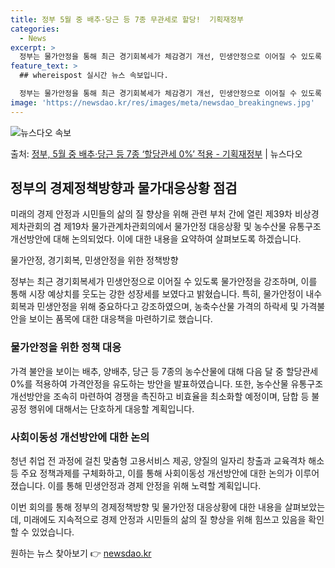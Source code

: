 ```yaml
---
title: 정부 5월 중 배추·당근 등 7종 무관세로 할당!  기획재정부
categories:
  - News
excerpt: >
  정부는 물가안정을 통해 최근 경기회복세가 체감경기 개선, 민생안정으로 이어질 수 있도록 힘쓰기로 했다. 이를…
feature_text: >
  ## whereispost 실시간 뉴스 속보입니다.

  정부는 물가안정을 통해 최근 경기회복세가 체감경기 개선, 민생안정으로 이어질 수 있도록 힘쓰기로 했다. 이를…
image: 'https://newsdao.kr/res/images/meta/newsdao_breakingnews.jpg'
---
```


![뉴스다오 속보](https://newsdao.kr/res/images/meta/newsdao_breakingnews.jpg)

<p>출처: <a href="https://newsdao.kr/3673" rel="dofollow">정부, 5월 중 배추·당근 등 7종 ‘할당관세 0%’ 적용 - 기획재정부</a> | 뉴스다오</p>

<h2 data-ke-size="size26">정부의 경제정책방향과 물가대응상황 점검</h2>
미래의 경제 안정과 시민들의 삶의 질 향상을 위해 관련 부처 간에 열린 제39차 비상경제차관회의 겸 제19차 물가관계차관회의에서 물가안정 대응상황 및 농수산물 유통구조 개선방안에 대해 논의되었다. 이에 대한 내용을 요약하여 살펴보도록 하겠습니다.

<p data-ke-size="size16">물가안정, 경기회복, 민생안정을 위한 정책방향</p>
정부는 최근 경기회복세가 민생안정으로 이어질 수 있도록 물가안정을 강조하며, 이를 통해 시장 예상치를 웃도는 강한 성장세를 보였다고 밝혔습니다. 특히, 물가안정이 내수회복과 민생안정을 위해 중요하다고 강조하였으며, 농축수산물 가격의 하락세 및 가격불안을 보이는 품목에 대한 대응책을 마련하기로 했습니다.

<h3 data-ke-size="size20">물가안정을 위한 정책 대응</h3>
가격 불안을 보이는 배추, 양배추, 당근 등 7종의 농수산물에 대해 다음 달 중 할당관세 0%를 적용하여 가격안정을 유도하는 방안을 발표하였습니다. 또한, 농수산물 유통구조 개선방안을 조속히 마련하여 경쟁을 촉진하고 비효율을 최소화할 예정이며, 담합 등 불공정 행위에 대해서는 단호하게 대응할 계획입니다.

<h3 data-ke-size="size20">사회이동성 개선방안에 대한 논의</h3>
청년 취업 전 과정에 걸친 맞춤형 고용서비스 제공, 양질의 일자리 창출과 교육격차 해소 등 주요 정책과제를 구체화하고, 이를 통해 사회이동성 개선방안에 대한 논의가 이루어졌습니다. 이를 통해 민생안정과 경제 안정을 위해 노력할 계획입니다.

이번 회의를 통해 정부의 경제정책방향 및 물가안정 대응상황에 대한 내용을 살펴보았는데, 미래에도 지속적으로 경제 안정과 시민들의 삶의 질 향상을 위해 힘쓰고 있음을 확인할 수 있었습니다. 

원하는 뉴스 찾아보기 👉 <a href="https://newsdao.kr" rel="dofollow">newsdao.kr</a>


